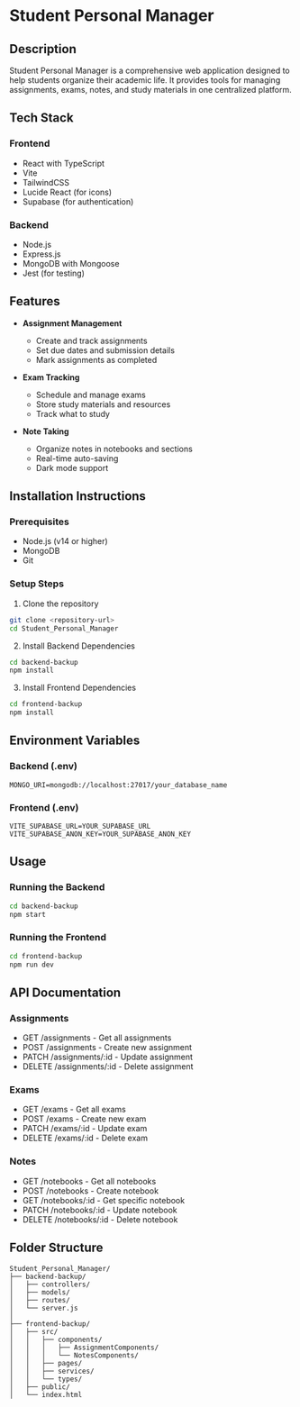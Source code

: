 # Student Personal Manager

## Description

Student Personal Manager is a comprehensive web application designed to help students organize their academic life. It provides tools for managing assignments, exams, notes, and study materials in one centralized platform.

## Tech Stack

### Frontend

- React with TypeScript
- Vite
- TailwindCSS
- Lucide React (for icons)
- Supabase (for authentication)

### Backend

- Node.js
- Express.js
- MongoDB with Mongoose
- Jest (for testing)

## Features

- **Assignment Management**

  - Create and track assignments
  - Set due dates and submission details
  - Mark assignments as completed

- **Exam Tracking**

  - Schedule and manage exams
  - Store study materials and resources
  - Track what to study

- **Note Taking**
  - Organize notes in notebooks and sections
  - Real-time auto-saving
  - Dark mode support

## Installation Instructions

### Prerequisites

- Node.js (v14 or higher)
- MongoDB
- Git

### Setup Steps

1. Clone the repository

```bash
git clone <repository-url>
cd Student_Personal_Manager
```

2. Install Backend Dependencies

```bash
cd backend-backup
npm install
```

3. Install Frontend Dependencies

```bash
cd frontend-backup
npm install
```

## Environment Variables

### Backend (.env)

```plaintext
MONGO_URI=mongodb://localhost:27017/your_database_name
```

### Frontend (.env)

```plaintext
VITE_SUPABASE_URL=YOUR_SUPABASE_URL
VITE_SUPABASE_ANON_KEY=YOUR_SUPABASE_ANON_KEY
```

## Usage

### Running the Backend

```bash
cd backend-backup
npm start
```

### Running the Frontend

```bash
cd frontend-backup
npm run dev
```

## API Documentation

### Assignments

- GET /assignments - Get all assignments
- POST /assignments - Create new assignment
- PATCH /assignments/:id - Update assignment
- DELETE /assignments/:id - Delete assignment

### Exams

- GET /exams - Get all exams
- POST /exams - Create new exam
- PATCH /exams/:id - Update exam
- DELETE /exams/:id - Delete exam

### Notes

- GET /notebooks - Get all notebooks
- POST /notebooks - Create notebook
- GET /notebooks/:id - Get specific notebook
- PATCH /notebooks/:id - Update notebook
- DELETE /notebooks/:id - Delete notebook

## Folder Structure

```plaintext
Student_Personal_Manager/
├── backend-backup/
│   ├── controllers/
│   ├── models/
│   ├── routes/
│   └── server.js
│
├── frontend-backup/
│   ├── src/
│   │   ├── components/
│   │   │   ├── AssignmentComponents/
│   │   │   └── NotesComponents/
│   │   ├── pages/
│   │   ├── services/
│   │   └── types/
│   ├── public/
│   └── index.html
```
